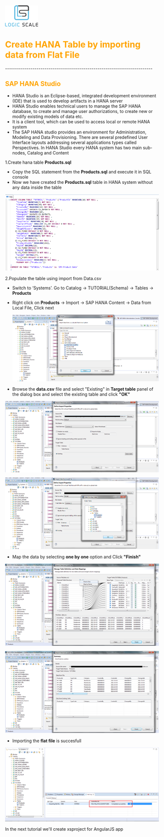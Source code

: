 ![Standard Rev 90](textImgs//capture2.png)

<h1><font color="orange">Create HANA Table by importing data from Flat File </font></h1>
---------------------------------------------------------------------------

<h2><font color="orange"> SAP HANA Studio </font></h2>

- HANA Studio is an Eclipse-based, integrated development environment (IDE) that is used to develop artifacts in a HANA server
- HANA Studio enables technical users to manage the SAP HANA database, to create and manage user authorizations, to create new or modify existing models of data etc.
- It is a client tool, which can be used to access local or remote HANA system
- The SAP HANA studio provides an environment for Administration, Modeling and Data Provisioning. There are several predefined User Interface layouts addressing several applications types called Perspectives. 
In HANA Studio every HANA system has two main sub-nodes, Catalog and Content


1.Create hana table **Products.sql**

- Copy the SQL statement from the **Products.sql** and execute it in SQL console
- Now we have created the **Products.sql** table in HANA system without any data inside the table

![Standard Rev 90](textImgs//0.png)

2.Populate the table using import from Data.csv 

- Switch to ‘Systems’. Go to Catalog -> TUTORIAL(Schema) -> Tables -> **Products**
- Right click on **Products** -> Import -> SAP HANA Content -> Data from Local File, Click next

   ![Standard Rev 90](textImgs//1.png)

- Browse the **data.csv** file and select "Existing" in **Target table** panel of the dialog box and select the existing table and click **"OK"**

![Standard Rev 90](textImgs//2.png)

![Standard Rev 90](textImgs//3.png)

- Map the data by selecting **one by one** option and Click **"Finish"**

![Standard Rev 90](textImgs//4.png)

![Standard Rev 90](textImgs//5.png)

- Importing the **flat file** is succesfull

![Standard Rev 90](textImgs//6.png)


In the next tutorial we'll create xsproject for AngularJS app



